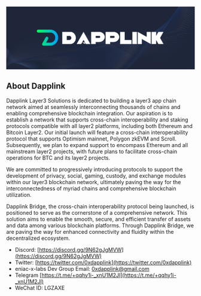 
[![Dapplink](https://github.com/eniac-x-labs/.github/blob/main/profile/dapplink.jpeg)](https://github.com/eniac-x-labs)


## About Dapplink

Dapplink Layer3 Solutions is dedicated to building a layer3 app chain network aimed at seamlessly interconnecting thousands of chains and enabling comprehensive blockchain integration. Our aspiration is to establish a network that supports cross-chain interoperability and staking protocols compatible with all layer2 platforms, including both Ethereum and Bitcoin Layer2. Our initial launch will feature a cross-chain interoperability protocol that supports Optimism mainnet, Polygon zkEVM and Scroll. Subsequently, we plan to expand support to encompass Ethereum and all mainstream layer2 projects, with future plans to facilitate cross-chain operations for BTC and its layer2 projects. 

We are committed to progressively introducing protocols to support the development of privacy, social, gaming, custody, and exchange modules within our layer3 blockchain network, ultimately paving the way for the interconnectedness of myriad chains and comprehensive blockchain utilization. 

Dapplink Bridge, the cross-chain interoperability protocol being launched, is positioned to serve as the cornerstone of a comprehensive network. This solution aims to enable the smooth, secure, and efficient transfer of assets and data among various blockchain platforms. Through Dapplink Bridge, we are paving the way for enhanced connectivity and fluidity within the decentralized ecosystem.

* Discord: [https://discord.gg/9N62gJgMVW](https://discord.gg/9N62gJgMVW)
* Twitter: [https://twitter.com/0xdapplink](https://twitter.com/0xdapplink)
* eniac-x-labs Dev Group Email: [0xdapplink@gmail.com](0xdapplink@gmail.com)
* Telegram [https://t.me/+qqhy1i-_xnU1M2Jl](https://t.me/+qqhy1i-_xnU1M2Jl)
* WeChat ID: LGZAXE
